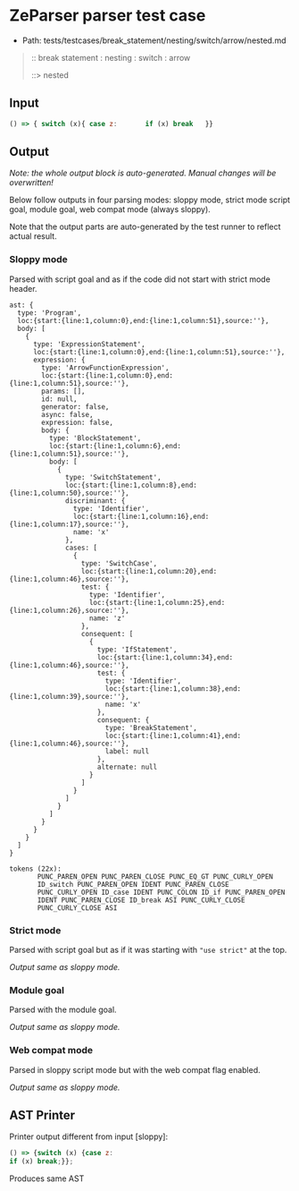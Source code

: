 # ZeParser parser test case

- Path: tests/testcases/break_statement/nesting/switch/arrow/nested.md

> :: break statement : nesting : switch : arrow
>
> ::> nested

## Input

`````js
() => { switch (x){ case z:       if (x) break   }}
`````

## Output

_Note: the whole output block is auto-generated. Manual changes will be overwritten!_

Below follow outputs in four parsing modes: sloppy mode, strict mode script goal, module goal, web compat mode (always sloppy).

Note that the output parts are auto-generated by the test runner to reflect actual result.

### Sloppy mode

Parsed with script goal and as if the code did not start with strict mode header.

`````
ast: {
  type: 'Program',
  loc:{start:{line:1,column:0},end:{line:1,column:51},source:''},
  body: [
    {
      type: 'ExpressionStatement',
      loc:{start:{line:1,column:0},end:{line:1,column:51},source:''},
      expression: {
        type: 'ArrowFunctionExpression',
        loc:{start:{line:1,column:0},end:{line:1,column:51},source:''},
        params: [],
        id: null,
        generator: false,
        async: false,
        expression: false,
        body: {
          type: 'BlockStatement',
          loc:{start:{line:1,column:6},end:{line:1,column:51},source:''},
          body: [
            {
              type: 'SwitchStatement',
              loc:{start:{line:1,column:8},end:{line:1,column:50},source:''},
              discriminant: {
                type: 'Identifier',
                loc:{start:{line:1,column:16},end:{line:1,column:17},source:''},
                name: 'x'
              },
              cases: [
                {
                  type: 'SwitchCase',
                  loc:{start:{line:1,column:20},end:{line:1,column:46},source:''},
                  test: {
                    type: 'Identifier',
                    loc:{start:{line:1,column:25},end:{line:1,column:26},source:''},
                    name: 'z'
                  },
                  consequent: [
                    {
                      type: 'IfStatement',
                      loc:{start:{line:1,column:34},end:{line:1,column:46},source:''},
                      test: {
                        type: 'Identifier',
                        loc:{start:{line:1,column:38},end:{line:1,column:39},source:''},
                        name: 'x'
                      },
                      consequent: {
                        type: 'BreakStatement',
                        loc:{start:{line:1,column:41},end:{line:1,column:46},source:''},
                        label: null
                      },
                      alternate: null
                    }
                  ]
                }
              ]
            }
          ]
        }
      }
    }
  ]
}

tokens (22x):
       PUNC_PAREN_OPEN PUNC_PAREN_CLOSE PUNC_EQ_GT PUNC_CURLY_OPEN
       ID_switch PUNC_PAREN_OPEN IDENT PUNC_PAREN_CLOSE
       PUNC_CURLY_OPEN ID_case IDENT PUNC_COLON ID_if PUNC_PAREN_OPEN
       IDENT PUNC_PAREN_CLOSE ID_break ASI PUNC_CURLY_CLOSE
       PUNC_CURLY_CLOSE ASI
`````

### Strict mode

Parsed with script goal but as if it was starting with `"use strict"` at the top.

_Output same as sloppy mode._

### Module goal

Parsed with the module goal.

_Output same as sloppy mode._

### Web compat mode

Parsed in sloppy script mode but with the web compat flag enabled.

_Output same as sloppy mode._

## AST Printer

Printer output different from input [sloppy]:

````js
() => {switch (x) {case z:
if (x) break;}};
````

Produces same AST
